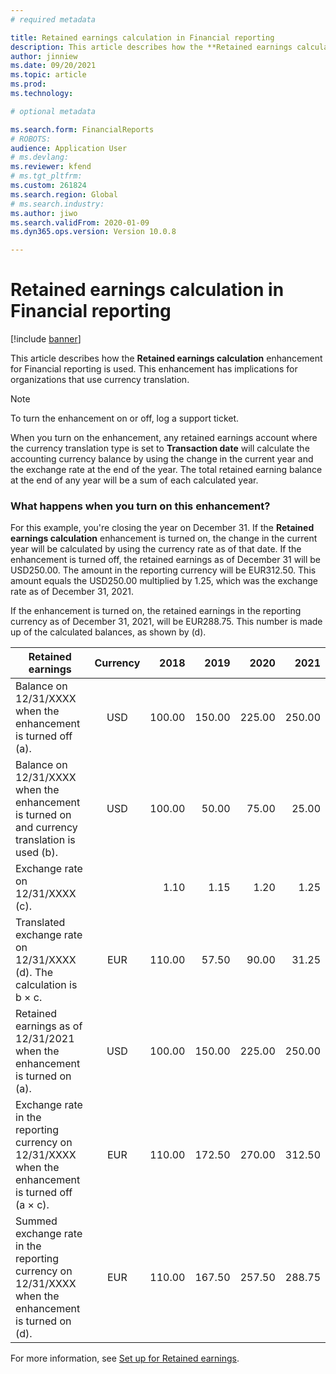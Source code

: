 ```yaml
---
# required metadata

title: Retained earnings calculation in Financial reporting
description: This article describes how the **Retained earnings calculation** enhancement for Financial reporting is used. This enhancement has implications for organizations that use currency translation.
author: jinniew
ms.date: 09/20/2021
ms.topic: article
ms.prod: 
ms.technology: 

# optional metadata

ms.search.form: FinancialReports
# ROBOTS: 
audience: Application User
# ms.devlang: 
ms.reviewer: kfend
# ms.tgt_pltfrm: 
ms.custom: 261824
ms.search.region: Global
# ms.search.industry: 
ms.author: jiwo
ms.search.validFrom: 2020-01-09
ms.dyn365.ops.version: Version 10.0.8

---
```


# Retained earnings calculation in Financial reporting

[!include [banner](../includes/banner.md)]

This article describes how the **Retained earnings calculation** enhancement for Financial reporting is used. This enhancement has implications for organizations that use currency translation.

> [!NOTE]
> To turn the enhancement on or off, log a support ticket.
>
> When you turn on the enhancement, any retained earnings account where the currency translation type is set to **Transaction date** will calculate the accounting currency balance by using the change in the current year and the exchange rate at the end of the year. The total retained earning balance at the end of any year will be a sum of each calculated year.

### What happens when you turn on this enhancement?

For this example, you're closing the year on December 31. If the **Retained earnings calculation** enhancement is turned on, the change in the current year will be calculated by using the currency rate as of that date. If the enhancement is turned off, the retained earnings as of December 31 will be USD250.00. The amount in the reporting currency will be EUR312.50. This amount equals the USD250.00 multiplied by 1.25, which was the exchange rate as of December 31, 2021.

If the enhancement is turned on, the retained earnings in the reporting currency as of December 31, 2021, will be EUR288.75. This number is made up of the calculated balances, as shown by (d).

| Retained earnings                                                                                | Currency | 2018   | 2019   | 2020   | 2021   |
|--------------------------------------------------------------------------------------------------|:----------:|--------:|--------:|--------:|--------:|
| Balance on 12/31/XXXX when the enhancement is turned off (a).                                    | USD      | 100.00 | 150.00 | 225.00 | 250.00 |
| Balance on 12/31/XXXX when the enhancement is turned on and currency translation is used (b).    | USD      | 100.00 | 50.00  | 75.00  | 25.00  |
| Exchange rate on 12/31/XXXX (c).                                                                 |          | 1.10   | 1.15   | 1.20   | 1.25   |
| Translated exchange rate on 12/31/XXXX (d). The calculation is b × c.                           | EUR      | 110.00 | 57.50  | 90.00  | 31.25  |
| Retained earnings as of 12/31/2021 when the enhancement is turned on (a).                            | USD      | 100.00 | 150.00 | 225.00 | 250.00 |
| Exchange rate in the reporting currency on 12/31/XXXX when the enhancement is turned off (a × c).    | EUR      | 110.00 | 172.50 | 270.00 | 312.50 |
| Summed exchange rate in the reporting currency on 12/31/XXXX when the enhancement is turned on (d). | EUR      | 110.00 | 167.50 | 257.50 | 288.75 |


For more information, see [Set up for Retained earnings](/general-ledger/financial-reporting-currency-capability.md#setup-for-retained-earnings).
